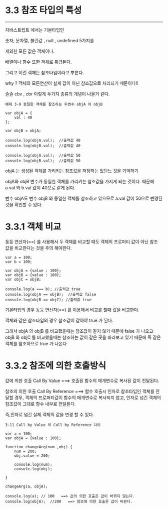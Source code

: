 # 3.3 참조 타입의 특성

---

자바스트립트 에서는 기본타입인

숫자, 문자열, 불린값 , null , undefined 5가지를

제외한 모든 값은 객체이다.

배열이나 함수 또한 객체로 취급된다.

그리고 이런 객체는 참조타입이라고 뿌른다.

why ? 객체의 모든연산이 실제 값이 아닌 참조값으로 처리되기 때문이다!!

슬슬 cbv , cbr 이렇게 두가지 종류의 개념이 나올거 같다.

```
예제 3-9 동일한 객체를 참조하는 두변수 objA 와 objB

var objA = {
    val : 40
};

var objB = objA;

console.log(objA.val);  //출력값 40
console.log(objB.val);  //출력값 40

console.log(objA.val);  //출력값 50
console.log(objB.val);  //출력값 50
```

objA 는 생성된 객체를 가리키는 참조값을 저장하는 있단느 것을 기억하기

objA와 objB 변수가 동일한 객체를 가리키는 참조값을 가지게 되는 것이다.
때문에 a.val 와 b.val 값이 40으로 같게 된다.

변수 objA도 변수 objB 와 동일한 객체를 참조하고 있으므로 a.val 값이 50으로 변경된 것을 확인할 수 있다.

# 3.3.1 객체 비교

동등 연산자(==) 를 사용해서 두 객체를 비교할 때도 객체의 프로퍼티 값이 아닌 참조 값을 비교한다는 것을 주의 해야한다.

```
var a = 100;
var b = 100;

var objA = {value : 100};
var objB = {value : 100};
var objC = objB;

console.log(a === b); //출력값 true
console.log(objA == objB);  //출력값 false
console.log(objB == objC); //출력값 true
```

기본타입의 경우 동등 연산자(==) 를 이용해서 비교를 할때 값을 비교한다.

객체와 같은 참조타입의 경우 참조값이 같아야 true 가 된다.

그래서 objA 와 objB 를 비교했을때는 참조값이 같지 않기 때문에 false 가 나오고
objB 와 objC 를 비교했을때는 참조하는 값이 같은 곳을 바라보고 있기 때문에 즉 같은 객체를 참조하므로 true 가 나온다

# 3.3.2 참조에 의한 호출방식

값에 의한 호출 Call By Value
===> 호출된 함수의 매개변수로 복사된 값이 전달된다.

참조의 의한 호출 Call By Reference
===> 함수 호출시 인자로 참조타입인 객체를 전달할 경우,
객체의 프로퍼티값이 함수의 매개변수로 복사되지 않고,
인자로 넘긴 객체의 참조값이 그대로 함수 내부로 전달된다.

즉,인자로 넘긴 실제 객체의 값을 변경 할 수 있다.

```
3-11 Call by Value 와 Call by Reference 차이

var a = 100;
var objA = {value : 100};

function changeArg(num ,obj) {
    num = 200;
    obj.value = 200;

    console.log(num);
    console.log(obj);

}

changeArg(a, objA);

console.log(a); // 100   ==> 값의 의한 호출은 값이 바뀌지 않는다.
console.log(objA);  //200   ==> 참조에 의한 호출은 값이 바뀐다.
```
